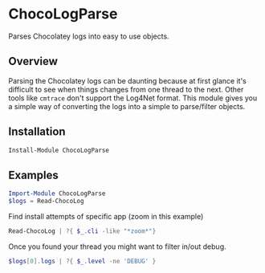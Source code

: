# ChocoLogParse

Parses Chocolatey logs into easy to use objects.

## Overview

Parsing the Chocolatey logs can be daunting because at first glance it's
difficult to see when things changes from one thread to the next. Other tools
like `cmtrace` don't support the Log4Net format. This module gives you a simple
way of converting the logs into a simple to parse/filter objects.

## Installation

```powershell
Install-Module ChocoLogParse
```

## Examples

```powershell
Import-Module ChocoLogParse
$logs = Read-ChocoLog
```

Find install attempts of specific app (zoom in this example)

```powershell
Read-ChocoLog | ?{ $_.cli -like "*zoom*"}
```

Once you found your thread you might want to filter in/out debug.

```powershell
$logs[0].logs | ?{ $_.level -ne 'DEBUG' }
```

